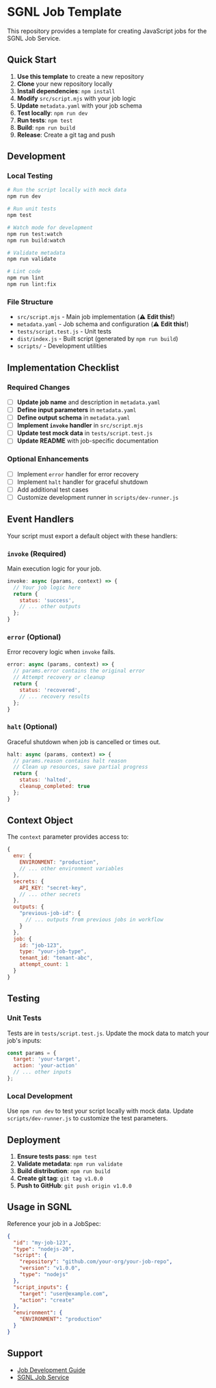 # SGNL Job Template

This repository provides a template for creating JavaScript jobs for the SGNL Job Service.

## Quick Start

1. **Use this template** to create a new repository
2. **Clone** your new repository locally
3. **Install dependencies**: `npm install`  
4. **Modify** `src/script.mjs` with your job logic
5. **Update** `metadata.yaml` with your job schema
6. **Test locally**: `npm run dev`
7. **Run tests**: `npm test`
8. **Build**: `npm run build`
9. **Release**: Create a git tag and push

## Development

### Local Testing

```bash
# Run the script locally with mock data
npm run dev

# Run unit tests
npm test

# Watch mode for development
npm run test:watch
npm run build:watch

# Validate metadata
npm run validate

# Lint code
npm run lint
npm run lint:fix
```

### File Structure

- `src/script.mjs` - Main job implementation (⚠️ **Edit this!**)
- `metadata.yaml` - Job schema and configuration (⚠️ **Edit this!**)
- `tests/script.test.js` - Unit tests
- `dist/index.js` - Built script (generated by `npm run build`)
- `scripts/` - Development utilities

## Implementation Checklist

### Required Changes

- [ ] **Update job name** and description in `metadata.yaml`
- [ ] **Define input parameters** in `metadata.yaml` 
- [ ] **Define output schema** in `metadata.yaml`
- [ ] **Implement `invoke` handler** in `src/script.mjs`
- [ ] **Update test mock data** in `tests/script.test.js`
- [ ] **Update README** with job-specific documentation

### Optional Enhancements

- [ ] Implement `error` handler for error recovery
- [ ] Implement `halt` handler for graceful shutdown
- [ ] Add additional test cases
- [ ] Customize development runner in `scripts/dev-runner.js`

## Event Handlers

Your script must export a default object with these handlers:

### `invoke` (Required)
Main execution logic for your job.

```javascript
invoke: async (params, context) => {
  // Your job logic here
  return {
    status: 'success',
    // ... other outputs
  };
}
```

### `error` (Optional)
Error recovery logic when `invoke` fails.

```javascript
error: async (params, context) => {
  // params.error contains the original error
  // Attempt recovery or cleanup
  return {
    status: 'recovered',
    // ... recovery results
  };
}
```

### `halt` (Optional)  
Graceful shutdown when job is cancelled or times out.

```javascript
halt: async (params, context) => {
  // params.reason contains halt reason
  // Clean up resources, save partial progress
  return {
    status: 'halted',
    cleanup_completed: true
  };
}
```

## Context Object

The `context` parameter provides access to:

```javascript
{
  env: {
    ENVIRONMENT: "production",
    // ... other environment variables
  },
  secrets: {
    API_KEY: "secret-key",
    // ... other secrets
  },
  outputs: {
    "previous-job-id": {
      // ... outputs from previous jobs in workflow
    }
  },
  job: {
    id: "job-123",
    type: "your-job-type", 
    tenant_id: "tenant-abc",
    attempt_count: 1
  }
}
```

## Testing

### Unit Tests

Tests are in `tests/script.test.js`. Update the mock data to match your job's inputs:

```javascript
const params = {
  target: 'your-target',
  action: 'your-action'
  // ... other inputs
};
```

### Local Development

Use `npm run dev` to test your script locally with mock data. Update `scripts/dev-runner.js` to customize the test parameters.

## Deployment

1. **Ensure tests pass**: `npm test`
2. **Validate metadata**: `npm run validate`  
3. **Build distribution**: `npm run build`
4. **Create git tag**: `git tag v1.0.0`
5. **Push to GitHub**: `git push origin v1.0.0`

## Usage in SGNL

Reference your job in a JobSpec:

```json
{
  "id": "my-job-123",
  "type": "nodejs-20",
  "script": {
    "repository": "github.com/your-org/your-job-repo",
    "version": "v1.0.0",
    "type": "nodejs"
  },
  "script_inputs": {
    "target": "user@example.com",
    "action": "create"
  },
  "environment": {
    "ENVIRONMENT": "production"
  }
}
```

## Support

- [Job Development Guide](https://github.com/SGNL-ai/job_service/blob/main/docs/JAVASCRIPT_JOB_DEVELOPMENT.md)
- [SGNL Job Service](https://github.com/SGNL-ai/job_service)